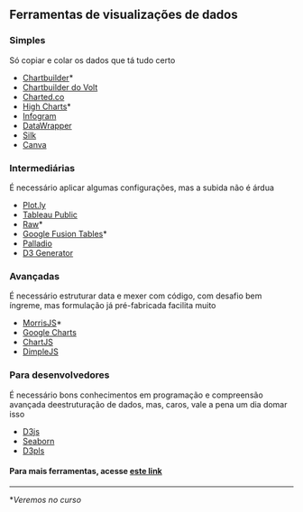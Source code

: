 ## Ferramentas de visualizações de dados

### Simples 

Só copiar e colar os dados que tá tudo certo

* [Chartbuilder](https://quartz.github.io/Chartbuilder/)*
* [Chartbuilder do Volt](http://voltdatalab.github.io/chartbuilder-volt/build/index.html)
* [Charted.co](http://www.charted.co/)
* [High Charts](https://cloud.highcharts.com/)*
* [Infogram](https://infogr.am/)
* [DataWrapper](https://datawrapper.de/)
* [Silk](https://www.silk.co/)
* [Canva](https://www.canva.com/)

### Intermediárias

É necessário aplicar algumas configurações, mas a subida não é árdua

* [Plot.ly](https://plot.ly/)
* [Tableau Public](https://public.tableau.com/s/)
* [Raw](http://raw.densitydesign.org/)*
* [Google Fusion Tables](https://support.google.com/fusiontables/answer/2571232)*
* [Palladio](http://hdlab.stanford.edu/palladio/#/)
* [D3 Generator](http://d3-generator.com/)

### Avançadas

É necessário estruturar data e mexer com código, com desafio bem íngreme, mas formulação já pré-fabricada facilita muito

* [MorrisJS](http://morrisjs.github.io/morris.js/)*
* [Google Charts](https://developers.google.com/chart/)
* [ChartJS](http://www.chartjs.org/)
* [DimpleJS](http://dimplejs.org/index.html)

### Para desenvolvedores

É necessário bons conhecimentos em programação e compreensão avançada deestruturação de dados, mas, caros, vale a pena um dia domar isso

* [D3js](https://d3js.org/)
* [Seaborn](https://stanford.edu/~mwaskom/software/seaborn/)
* [D3pls](http://d3plus.org/)

#### Para mais ferramentas, acesse [este link](https://github.com/voltdatalab/fordata/)

---

*_Veremos no curso_
